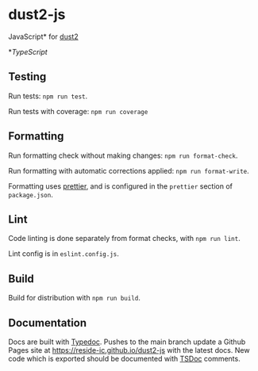 # dust2-js

JavaScript* for [dust2](https://github.com/mrc-ide/dust2)

**TypeScript*

## Testing

Run tests: `npm run test`.

Run tests with coverage: `npm run coverage`

## Formatting

Run formatting check without making changes: `npm run format-check`.

Run formatting with automatic corrections applied: `npm run format-write`.

Formatting uses [prettier](https://prettier.io/), and is configured in the `prettier` section of `package.json`.

## Lint

Code linting is done separately from format checks, with `npm run lint`.

Lint config is in `eslint.config.js`.

## Build

Build for distribution with `npm run build`.

## Documentation

Docs are built with [Typedoc](https://typedoc.org). Pushes to the main  branch update a Github Pages site at https://reside-ic.github.io/dust2-js
with the latest docs. New code which is exported should be documented with [TSDoc](https://tsdoc.org) comments.


